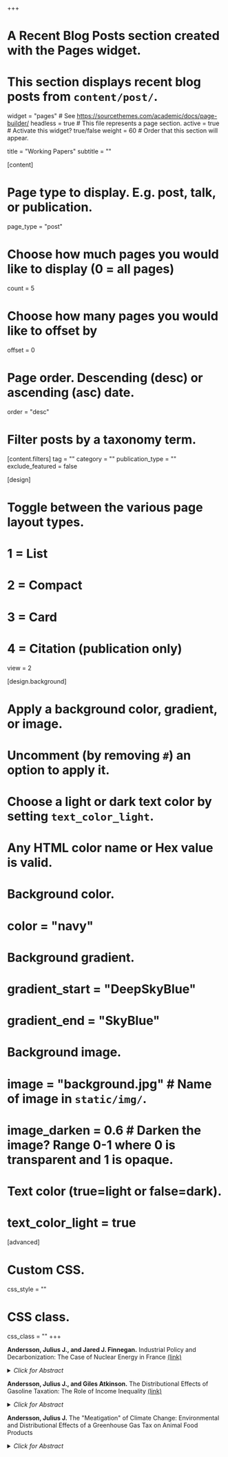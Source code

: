 +++
# A Recent Blog Posts section created with the Pages widget.
# This section displays recent blog posts from `content/post/`.

widget = "pages"  # See https://sourcethemes.com/academic/docs/page-builder/
headless = true  # This file represents a page section.
active = true  # Activate this widget? true/false
weight = 60  # Order that this section will appear.

title = "Working Papers"
subtitle = ""

[content]
  # Page type to display. E.g. post, talk, or publication.
  page_type = "post"
  
  # Choose how much pages you would like to display (0 = all pages)
  count = 5
  
  # Choose how many pages you would like to offset by
  offset = 0

  # Page order. Descending (desc) or ascending (asc) date.
  order = "desc"

  # Filter posts by a taxonomy term.
  [content.filters]
    tag = ""
    category = ""
    publication_type = ""
    exclude_featured = false
  
[design]
  # Toggle between the various page layout types.
  #   1 = List
  #   2 = Compact
  #   3 = Card
  #   4 = Citation (publication only)
  view = 2
  
[design.background]
  # Apply a background color, gradient, or image.
  #   Uncomment (by removing `#`) an option to apply it.
  #   Choose a light or dark text color by setting `text_color_light`.
  #   Any HTML color name or Hex value is valid.
  
  # Background color.
  # color = "navy"
  
  # Background gradient.
  # gradient_start = "DeepSkyBlue"
  # gradient_end = "SkyBlue"
  
  # Background image.
  # image = "background.jpg"  # Name of image in `static/img/`.
  # image_darken = 0.6  # Darken the image? Range 0-1 where 0 is transparent and 1 is opaque.

  # Text color (true=light or false=dark).
  # text_color_light = true  
  
[advanced]
 # Custom CSS. 
 css_style = ""
 
 # CSS class.
 css_class = ""
+++

<strong>Andersson, Julius J., and Jared J. Finnegan.</strong> Industrial Policy and Decarbonization: The Case of Nuclear Energy in France <a href="https://www.juliusandersson.com/Industrial_Policy_and_Decarbonization_JEEA_RevisedVersion.pdf" target="_blank">(link)</a> 

<p><details>
<summary > <em>Click for Abstract</em> </summary>
<div style="text-align: justify">
We assess industrial policy’s role in decarbonization by examining the expansion of nuclear energy in France following the 1973 oil crisis. Within a decade, France initiated construction of 51 new reactors. This resulted in a 62 percent reduction in carbon dioxide emissions from electricity and heat production, and over 20 percent reduction in total CO2 emissions. Emission reductions began six years after policy announcement, with an average abatement cost of -$20 per metric ton of CO2. We show that the government's ability to insulate the policymaking process from opponents was crucial for the political success of the reform.
</div>
</details></p>

<strong>Andersson, Julius J., and Giles Atkinson.</strong> The Distributional Effects of Gasoline Taxation: The Role of Income Inequality <a href="https://www.juliusandersson.com/The Distributional Effects of Gas Tax_Revised2nd_BetterIntro.pdf" target="_blank">(link)</a> 

<p><details>
<summary > <em>Click for Abstract</em> </summary>
<div style="text-align: justify">
We present a simple model that shows how the two parameters of income inequality and the income elasticity of demand determine changes in the distributional effect of a consumption tax; with rising inequality increasing the regressivity of a consumption tax on necessities. We test the model's predictions by analysing the Swedish carbon tax on transport fuel. We find that the tax is increasingly regressive over time, which is highly correlated with a rise in income inequality, and that the distributional effect moves from regressive to progressive when switching from annual income to the more evenly distributed measure of lifetime income. A cross-country analysis of gasoline taxes in high-income nations further supports our findings, establishing a strong correlation between higher inequality and greater tax regressivity. Our model provides policymakers with a useful framework to assess when complementary redistributive measures such as lump-sum transfers may be necessary.
</div>
</details></p>

<p><strong>Andersson, Julius J.</strong> The "Meatigation" of Climate Change: Environmental and Distributional Effects of a Greenhouse Gas Tax on Animal Food Products</p>

<p><details>
<summary > <em>Click for Abstract</em> </summary>
<div style="text-align: justify">
Livestock products are responsible for just under 15 percent of global anthropogenic greenhouse gas emissions and are thereby a major contributor to climate change. Furthermore, estimated emission reductions from improved productivity and livestock management will be cancelled out by growth in livestock numbers since global demand for animal food products is estimated to almost double by 2050. Consequently, a more efficient mitigation approach is to reduce emissions through efforts to lower consumption. This study analyses the climate change mitigation potential, welfare, and distributional effects of a greenhouse gas consumption tax on animal food products in Sweden. The results show that a tax set at the level of 1180 SEK ($130) per ton of carbon dioxide equivalents will reduce annual emissions from food consumption by 6-10 percent depending on the number of animal food products that are taxed. Additionally, the distributional effect will be proportional when measured against lifetime income but regressive when measured against annual income, and with diverse impacts on changes in diets dependent on disposable income. These findings indicate that the tax will be environmentally efficient but <i>how</i> it is implemented is crucial for its acceptance among the general public.
</div>
</details></p>
